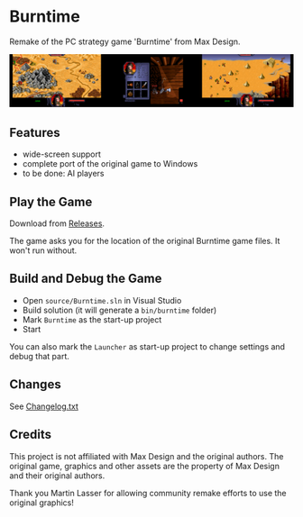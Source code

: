 # Burntime

Remake of the PC strategy game 'Burntime' from Max Design.

![](./doc/screens.png)

## Features

- wide-screen support
- complete port of the original game to Windows
- to be done: AI players

## Play the Game

Download from [Releases](https://github.com/jakobharder/burntime/releases).

The game asks you for the location of the original Burntime game files.
It won't run without.

## Build and Debug the Game

- Open `source/Burntime.sln` in Visual Studio
- Build solution (it will generate a `bin/burntime` folder)
- Mark `Burntime` as the start-up project
- Start

You can also mark the `Launcher` as start-up project to change settings and debug that part.

## Changes

See [Changelog.txt](./resources/ChangeLog.txt)

## Credits

This project is not affiliated with Max Design and the original authors.
The original game, graphics and other assets are the property of Max Design and their original authors.

Thank you Martin Lasser for allowing community remake efforts to use the original graphics!
